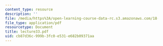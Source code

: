 ```yaml
---
content_type: resource
description: ''
file: /media/https%3A/open-learning-course-data-rc.s3.amazonaws.com/18-704-seminar-in-algebra-and-number-theory-rational-points-on-elliptic-curves-fall-2004/cb87d36c999b3fc0e531e682b09371aa_lecture33.pdf
file_type: application/pdf
resourcetype: Document
title: lecture33.pdf
uid: cb87d36c-999b-3fc0-e531-e682b09371aa
---
```

